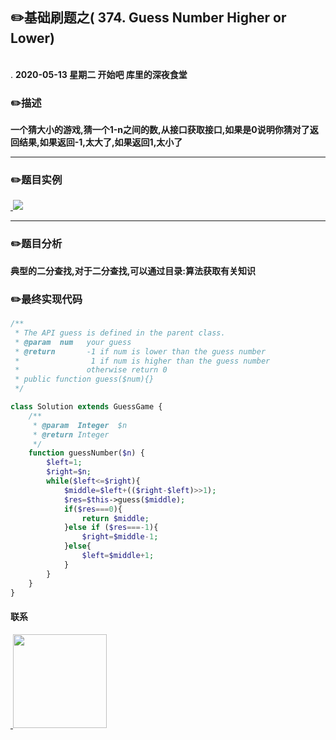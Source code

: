 
## :pencil2:基础刷题之( 374. Guess Number Higher or Lower)
<br>.
**2020-05-13 星期二 开始吧 库里的深夜食堂**

### :pencil2:描述
**一个猜大小的游戏,猜一个1-n之间的数,从接口获取接口,如果是0说明你猜对了返回结果,如果返回-1,太大了,如果返回1,太小了**
****
### :pencil2:题目实例

<a href="https://github.com/wuqinqiang/">
​    <img src="https://github.com/wuqinqiang/Lettcode-php/blob/master/images/374.png">
</a> 

****
### :pencil2:题目分析

**典型的二分查找,对于二分查找,可以通过目录:算法获取有关知识**

### :pencil2:最终实现代码

```php
/** 
 * The API guess is defined in the parent class.
 * @param  num   your guess
 * @return 	     -1 if num is lower than the guess number
 *			      1 if num is higher than the guess number
 *               otherwise return 0
 * public function guess($num){}
 */

class Solution extends GuessGame {
    /**
     * @param  Integer  $n
     * @return Integer
     */
    function guessNumber($n) {
        $left=1;
        $right=$n;
        while($left<=$right){
            $middle=$left+(($right-$left)>>1);
            $res=$this->guess($middle);
            if($res===0){
                return $middle;
            }else if ($res===-1){
                $right=$middle-1;
            }else{
                $left=$middle+1;
            }
        }
    }
}

```
  
#### 联系

<a href="https://github.com/wuqinqiang/">
​    <img src="https://github.com/wuqinqiang/Lettcode-php/blob/master/qrcode_for_gh_c194f9d4cdb1_430.jpg" width="150px" height="150px">
</a> 